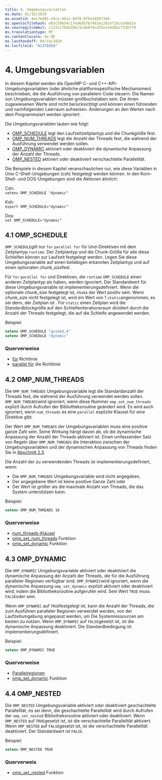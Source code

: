 ```yaml
---
title: 4. Umgebungsvariablen
ms.date: 01/16/2019
ms.assetid: 4ec7ed81-e9ca-46a1-84f8-8f9ce4587346
ms.openlocfilehash: e93c59654c17ed6dbfb7483ac2dce716ce24b52a
ms.sourcegitcommit: c123cc76bb2b6c5cde6f4c425ece420ac733bf70
ms.translationtype: MT
ms.contentlocale: de-DE
ms.lasthandoff: 04/14/2020
ms.locfileid: "81370269"
---
```

# <a name="4-environment-variables"></a>4. Umgebungsvariablen

In diesem Kapitel werden die OpenMP C- und C++-API-Umgebungsvariablen (oder ähnliche plattformspezifische Mechanismen) beschrieben, die die Ausführung von parallelem Code steuern.  Die Namen von Umgebungsvariablen müssen großbuchstaben sein. Die ihnen zugewiesenen Werte sind nicht berücksichtigt und können einen führenden und nachfolgenden Leerraum aufweisen.  Änderungen an den Werten nach dem Programmstart werden ignoriert.

Die Umgebungsvariablen lauten wie folgt:

- [OMP_SCHEDULE](#41-omp_schedule) legt den Laufzeitzeitplantyp und die Chunkgröße fest.
- [OMP_NUM_THREADS](#42-omp_num_threads) legt die Anzahl der Threads fest, die während der Ausführung verwendet werden sollen.
- [OMP_DYNAMIC](#43-omp_dynamic) aktiviert oder deaktiviert die dynamische Anpassung der Anzahl der Threads.
- [OMP_NESTED](#44-omp_nested) aktiviert oder deaktiviert verschachtelte Parallelität.

Die Beispiele in diesem Kapitel veranschaulichen nur, wie diese Variablen in Unix C-Shell-Umgebungen (csh) festgelegt werden können. In den Korn-Shell- und DOS-Umgebungen sind die Aktionen ähnlich:

Csh:  
`setenv OMP_SCHEDULE "dynamic"`

Ksh:  
`export OMP_SCHEDULE="dynamic"`

Dos:  
`set OMP_SCHEDULE="dynamic"`

## <a name="41-omp_schedule"></a><a name="41-omp_schedule"></a>4.1 OMP_SCHEDULE

`OMP_SCHEDULE`gilt nur `for` `parallel for` für Und-Direktiven mit dem Zeitplantyp `runtime`. Der Zeitplantyp und die Chunk-Größe für alle diese Schleifen können zur Laufzeit festgelegt werden. Legen Sie diese Umgebungsvariable auf einen beliebigen erkannten Zeitplantyp und auf einen optionalen *chunk_size*fest.

Für `for` `parallel for` und Direktiven, die `runtime` `OMP_SCHEDULE` einen anderen Zeitplantyp als haben, werden ignoriert. Der Standardwert für diese Umgebungsvariable ist implementierungsdefiniert. Wenn die optionale *chunk_size* festgelegt ist, muss der Wert positiv sein. Wenn *chunk_size* nicht festgelegt ist, wird ein Wert von 1 `static`angenommen, es sei denn, der Zeitplan ist . Für `static` einen Zeitplan wird die Standardblockgröße auf den Schleifeniterationsraum dividiert durch die Anzahl der Threads festgelegt, die auf die Schleife angewendet werden.

Beispiel:

```csh
setenv OMP_SCHEDULE "guided,4"
setenv OMP_SCHEDULE "dynamic"
```

### <a name="cross-references"></a>Querverweise

- [für](2-directives.md#241-for-construct) Richtlinie
- [parallel für](2-directives.md#251-parallel-for-construct) die Richtlinie

## <a name="42-omp_num_threads"></a><a name="42-omp_num_threads"></a>4.2 OMP_NUM_THREADS

Die `OMP_NUM_THREADS` Umgebungsvariable legt die Standardanzahl der Threads fest, die während der Ausführung verwendet werden sollen. `OMP_NUM_THREADS`wird ignoriert, wenn diese Nummer `omp_set_num_threads` explizit durch Aufrufen der Bibliotheksroutine geändert wird. Es wird auch ignoriert, wenn `num_threads` es eine `parallel` explizite Klausel für eine Direktive gibt.

Der Wert `OMP_NUM_THREADS` der Umgebungsvariablen muss eine positive ganze Zahl sein. Seine Wirkung hängt davon ab, ob die dynamische Anpassung der Anzahl der Threads aktiviert ist. Einen umfassenden Satz von Regeln über `OMP_NUM_THREADS` die Interaktion zwischen der Umgebungsvariablen und der dynamischen Anpassung von Threads finden Sie in [Abschnitt 2.3](2-directives.md#23-parallel-construct).

Die Anzahl der zu verwendenden Threads ist implementierungsdefiniert, wenn:

- Die `OMP_NUM_THREADS` Umgebungsvariable wird nicht angegeben,
- Der angegebene Wert ist keine positive Ganze Zahl oder
- Der Wert ist größer als die maximale Anzahl von Threads, die das System unterstützen kann.

Beispiel:

```csh
setenv OMP_NUM_THREADS 16
```

### <a name="cross-references"></a>Querverweise

- [num_threads-Klausel](2-directives.md#23-parallel-construct)
- [omp_set_num_threads](3-run-time-library-functions.md#311-omp_set_num_threads-function) Funktion
- [omp_set_dynamic](3-run-time-library-functions.md#317-omp_set_dynamic-function) Funktion

## <a name="43-omp_dynamic"></a><a name="43-omp_dynamic"></a>4.3 OMP_DYNAMIC

Die `OMP_DYNAMIC` Umgebungsvariable aktiviert oder deaktiviert die dynamische Anpassung der Anzahl der Threads, die für die Ausführung paralleler Regionen verfügbar sind. `OMP_DYNAMIC`wird ignoriert, wenn die dynamische Anpassung `omp_set_dynamic` explizit aktiviert oder deaktiviert wird, indem die Bibliotheksroutine aufgerufen wird. Sein Wert `TRUE` muss `FALSE`oder sein.

Wenn `OMP_DYNAMIC` auf `TRUE`festgelegt ist, kann die Anzahl der Threads, die zum Ausführen paralleler Regionen verwendet werden, von der Laufzeitumgebung angepasst werden, um Die Systemressourcen am besten zu nutzen.  Wenn `OMP_DYNAMIC` auf `FALSE`gesetzt ist, ist die dynamische Anpassung deaktiviert. Die Standardbedingung ist implementierungsdefiniert.

Beispiel:

```csh
setenv OMP_DYNAMIC TRUE
```

### <a name="cross-references"></a>Querverweise

- [Parallelregionen](2-directives.md#23-parallel-construct)
- [omp_set_dynamic](3-run-time-library-functions.md#317-omp_set_dynamic-function) Funktion

## <a name="44-omp_nested"></a><a name="44-omp_nested"></a>4.4 OMP_NESTED

Die `OMP_NESTED` Umgebungsvariable aktiviert oder deaktiviert geschachtelte Parallelität, es sei denn, die geschachtelte Parallelität wird durch Aufrufen der `omp_set_nested` Bibliotheksroutine aktiviert oder deaktiviert. Wenn `OMP_NESTED` auf `TRUE`gesetzt ist, ist die verschachtelte Parallelität aktiviert. Wenn `OMP_NESTED` auf `FALSE`gesetzt ist, ist die verschachtelte Parallelität deaktiviert. Der Standardwert ist `FALSE`.

Beispiel:

```csh
setenv OMP_NESTED TRUE
```

### <a name="cross-reference"></a>Querverweis

- [omp_set_nested](3-run-time-library-functions.md#319-omp_set_nested-function) Funktion
